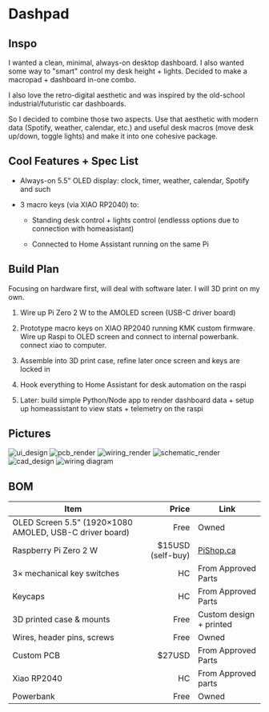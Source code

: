 
# Dashpad

## Inspo

I wanted a clean, minimal, always-on desktop dashboard. I also wanted some way to "smart" control my desk height + lights. Decided to make a macropad + dashboard in-one combo.

I also love the retro-digital aesthetic and was inspired by the old-school industrial/futuristic car dashboards.

So I decided to combine those two aspects. Use that aesthetic with modern data (Spotify, weather, calendar, etc.) and useful desk macros (move desk up/down, toggle lights) and make it into one cohesive package.

## Cool Features + Spec List

-   Always-on 5.5" OLED display: clock, timer, weather, calendar, Spotify and such

-   3 macro keys (via XIAO RP2040) to:

    -   Standing desk control + lights control (endlesss options due to connection with homeasistant)

    -   Connected to Home Assistant running on the same Pi

## Build Plan

Focusing on hardware first, will deal with software later. I will 3D print on my own.

1. Wire up Pi Zero 2 W to the AMOLED screen (USB-C driver board)

2. Prototype macro keys on XIAO RP2040 running KMK custom firmware. Wire up Raspi to OLED screen and connect to internal powerbank. connect xiao to computer.

3. Assemble into 3D print case, refine later once screen and keys are locked in

4. Hook everything to Home Assistant for desk automation on the raspi

5. Later: build simple Python/Node app to render dashboard data + setup up homeassistant to view stats + telemetry on the raspi

## Pictures

![ui_design](assets/IMG_5528.png)
![pcb_render](assets/wires.png)
![wiring_render](assets/wiress.PNG)
![schematic_render](assets/schem.PNG)
![cad_design](assets/IMG_5602.jpeg)
![wiring diagram](assets/wiring_diagram.jpeg)

## BOM

| Item                                                    |  Price | Link                                                                              |
| ------------------------------------------------------- | -----: | --------------------------------------------------------------------------------- |
| OLED Screen 5.5” (1920×1080 AMOLED, USB-C driver board) |   Free | Owned                                                                             |
| Raspberry Pi Zero 2 W                                   | $15USD (self-buy) | [PiShop.ca](https://www.pishop.ca/product/raspberry-pi-zero-2-w/?src=raspberrypi) |
| 3× mechanical key switches                              |     HC | From Approved Parts                                                               |
| Keycaps                                                 |   HC | From Approved Parts                                                             |
| 3D printed case & mounts                                |   Free | Custom design + printed                                                           |
| Wires, header pins, screws                              |   Free | Owned                                                                             |
| Custom PCB                                              |     $27USD | From Approved Parts                                                               |
| Xiao RP2040 | HC | From Approved parts|
| Powerbank | Free | Owned |
